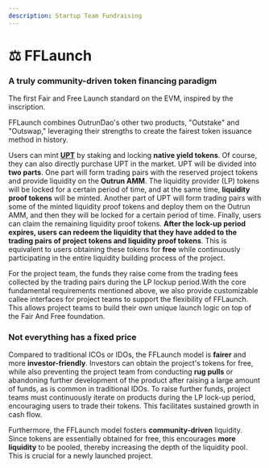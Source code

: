 ```yaml
---
description: Startup Team Fundraising
---
```


# ⚖️ FFLaunch

### A truly community-driven token financing paradigm

The first Fair and Free Launch standard on the EVM, inspired by the inscription.

FFLaunch combines OutrunDao's other two products, "Outstake" and "Outswap," leveraging their strengths to create the fairest token issuance method in history.

Users can mint [**UPT**](../outstake/yield-tokenization/pt.md) by staking and locking **native yield tokens**. Of course, they can also directly purchase UPT in the market. UPT will be divided into **two parts**. One part will form trading pairs with the reserved project tokens and provide liquidity on the **Outrun AMM**. The liquidity provider (LP) tokens will be locked for a certain period of time, and at the same time, **liquidity proof tokens** will be minted. Another part of UPT will form trading pairs with some of the minted liquidity proof tokens and deploy them on the Outrun AMM, and then they will be locked for a certain period of time. Finally, users can claim the remaining liquidity proof tokens. **After the lock-up period expires, users can redeem the liquidity that they have added to the trading pairs of project tokens and liquidity proof tokens**. This is equivalent to users obtaining these tokens for **free** while continuously participating in the entire liquidity building process of the project.

For the project team, the funds they raise come from the trading fees collected by the trading pairs during the LP lockup period.With the core fundamental requirements mentioned above, we also provide customizable callee interfaces for project teams to support the flexibility of FFLaunch. This allows project teams to build their own unique launch logic on top of the Fair And Free foundation.

### Not everything has a fixed price

Compared to traditional ICOs or IDOs, the FFLaunch model is **fairer** and more **investor-friendly**. Investors can obtain the project's tokens for free, while also preventing the project team from conducting **rug pulls** or abandoning further development of the product after raising a large amount of funds, as is common in traditional IDOs. To raise further funds, project teams must continuously iterate on products during the LP lock-up period, encouraging users to trade their tokens. This facilitates sustained growth in cash flow.

Furthermore, the FFLaunch model fosters **community-driven** liquidity. Since tokens are essentially obtained for free, this encourages **more liquidity** to be pooled, thereby increasing the depth of the liquidity pool. This is crucial for a newly launched project.
